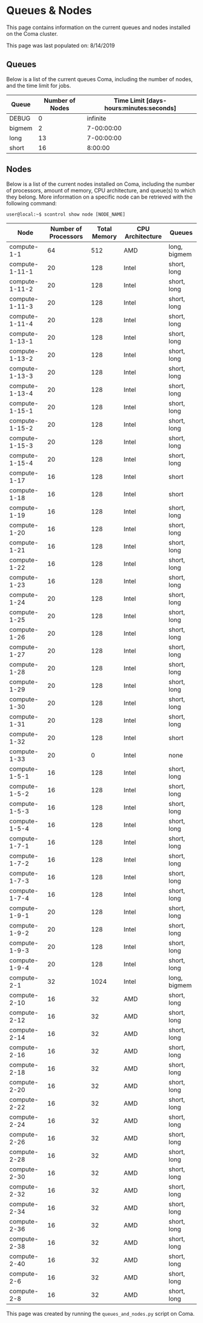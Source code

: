 # Queues & Nodes 


This page contains information on the current queues and nodes installed on the Coma cluster. 

This page was last populated on: 8/14/2019

## Queues 


Below is a list of the current queues Coma, including the number of nodes,             and the time limit for jobs. 


Queue | Number of Nodes | Time Limit [days-hours:minutes:seconds] 
----- | --------------- | --------------------------------------- 
DEBUG | 0 | infinite 
bigmem | 2 | 7-00:00:00 
long | 13 | 7-00:00:00 
short | 16 | 8:00:00 


## Nodes 


Below is a list of the current nodes installed on Coma, including the number of processors,             amount of memory, CPU architecture, and queue(s) to which they belong. 
More information on a specific node can be retrieved with the following command: 

```console 
user@local:~$ scontrol show node [NODE_NAME] 
``` 


Node | Number of Processors | Total Memory | CPU Architecture | Queues 
---- | -------------------- | ------------ | ---------------- | ------ 
compute-1-1 | 64 | 512 | AMD | long, bigmem 
compute-1-11-1 | 20 | 128 | Intel | short, long 
compute-1-11-2 | 20 | 128 | Intel | short, long 
compute-1-11-3 | 20 | 128 | Intel | short, long 
compute-1-11-4 | 20 | 128 | Intel | short, long 
compute-1-13-1 | 20 | 128 | Intel | short, long 
compute-1-13-2 | 20 | 128 | Intel | short, long 
compute-1-13-3 | 20 | 128 | Intel | short, long 
compute-1-13-4 | 20 | 128 | Intel | short, long 
compute-1-15-1 | 20 | 128 | Intel | short, long 
compute-1-15-2 | 20 | 128 | Intel | short, long 
compute-1-15-3 | 20 | 128 | Intel | short, long 
compute-1-15-4 | 20 | 128 | Intel | short, long 
compute-1-17 | 16 | 128 | Intel | short 
compute-1-18 | 16 | 128 | Intel | short 
compute-1-19 | 16 | 128 | Intel | short, long 
compute-1-20 | 16 | 128 | Intel | short, long 
compute-1-21 | 16 | 128 | Intel | short, long 
compute-1-22 | 16 | 128 | Intel | short, long 
compute-1-23 | 16 | 128 | Intel | short, long 
compute-1-24 | 20 | 128 | Intel | short, long 
compute-1-25 | 20 | 128 | Intel | short, long 
compute-1-26 | 20 | 128 | Intel | short, long 
compute-1-27 | 20 | 128 | Intel | short, long 
compute-1-28 | 20 | 128 | Intel | short, long 
compute-1-29 | 20 | 128 | Intel | short, long 
compute-1-30 | 20 | 128 | Intel | short, long 
compute-1-31 | 20 | 128 | Intel | short, long 
compute-1-32 | 20 | 128 | Intel | short 
compute-1-33 | 20 | 0 | Intel | none 
compute-1-5-1 | 16 | 128 | Intel | short, long 
compute-1-5-2 | 16 | 128 | Intel | short, long 
compute-1-5-3 | 16 | 128 | Intel | short, long 
compute-1-5-4 | 16 | 128 | Intel | short, long 
compute-1-7-1 | 16 | 128 | Intel | short, long 
compute-1-7-2 | 16 | 128 | Intel | short, long 
compute-1-7-3 | 16 | 128 | Intel | short, long 
compute-1-7-4 | 16 | 128 | Intel | short, long 
compute-1-9-1 | 20 | 128 | Intel | short, long 
compute-1-9-2 | 20 | 128 | Intel | short, long 
compute-1-9-3 | 20 | 128 | Intel | short, long 
compute-1-9-4 | 20 | 128 | Intel | short, long 
compute-2-1 | 32 | 1024 | Intel | long, bigmem 
compute-2-10 | 16 | 32 | AMD | short, long 
compute-2-12 | 16 | 32 | AMD | short, long 
compute-2-14 | 16 | 32 | AMD | short, long 
compute-2-16 | 16 | 32 | AMD | short, long 
compute-2-18 | 16 | 32 | AMD | short, long 
compute-2-20 | 16 | 32 | AMD | short, long 
compute-2-22 | 16 | 32 | AMD | short, long 
compute-2-24 | 16 | 32 | AMD | short, long 
compute-2-26 | 16 | 32 | AMD | short, long 
compute-2-28 | 16 | 32 | AMD | short, long 
compute-2-30 | 16 | 32 | AMD | short, long 
compute-2-32 | 16 | 32 | AMD | short, long 
compute-2-34 | 16 | 32 | AMD | short, long 
compute-2-36 | 16 | 32 | AMD | short, long 
compute-2-38 | 16 | 32 | AMD | short, long 
compute-2-40 | 16 | 32 | AMD | short, long 
compute-2-6 | 16 | 32 | AMD | short, long 
compute-2-8 | 16 | 32 | AMD | short, long 


This page was created by running the `queues_and_nodes.py` script on Coma. 
